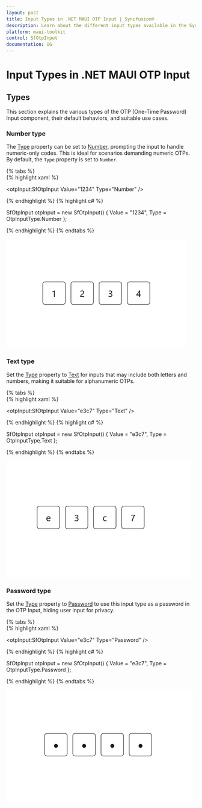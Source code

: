 ```yaml
---
layout: post
title: Input Types in .NET MAUI OTP Input | Syncfusion®
description: Learn about the different input types available in the Syncfusion® .NET MAUI OTP Input (SfOtpInput) control for your cross-platform applications.
platform: maui-toolkit
control: SfOtpInput
documentation: UG
---
```


# Input Types in .NET MAUI OTP Input

## Types

This section explains the various types of the OTP (One-Time Password) Input component, their default behaviors, and suitable use cases.

### Number type

The [Type](https://help.syncfusion.com/cr/maui-toolkit/Syncfusion.Maui.Toolkit.OtpInput.SfOtpInput.html#Syncfusion_Maui_Toolkit_OtpInput_SfOtpInput_Type) property can be set to [Number](https://help.syncfusion.com/cr/maui-toolkit/Syncfusion.Maui.Toolkit.OtpInput.OtpInputType.html#Syncfusion_Maui_Toolkit_OtpInput_OtpInputType_Number), prompting the input to handle numeric-only codes. This is ideal for scenarios demanding numeric OTPs. By default, the `Type` property is set to `Number`.

{% tabs %}	
{% highlight xaml %}

<otpInput:SfOtpInput Value="1234" Type="Number" />
	
{% endhighlight %}
{% highlight c# %}

SfOtpInput otpInput = new SfOtpInput()
{
    Value = "1234",
    Type = OtpInputType.Number
};

{% endhighlight %}
{% endtabs %}

![Number](images/number.png)

### Text type

Set the [Type](https://help.syncfusion.com/cr/maui-toolkit/Syncfusion.Maui.Toolkit.OtpInput.SfOtpInput.html#Syncfusion_Maui_Toolkit_OtpInput_SfOtpInput_Type) property to [Text](https://help.syncfusion.com/cr/maui-toolkit/Syncfusion.Maui.Toolkit.OtpInput.OtpInputType.html#Syncfusion_Maui_Toolkit_OtpInput_OtpInputType_Text) for inputs that may include both letters and numbers, making it suitable for alphanumeric OTPs.

{% tabs %}	
{% highlight xaml %}

<otpInput:SfOtpInput Value="e3c7" Type="Text" />
	
{% endhighlight %}
{% highlight c# %}

SfOtpInput otpInput = new SfOtpInput()
{
    Value = "e3c7",
    Type = OtpInputType.Text
};

{% endhighlight %}
{% endtabs %}

![Text](images/text.png)

### Password type

Set the [Type](https://help.syncfusion.com/cr/maui-toolkit/Syncfusion.Maui.Toolkit.OtpInput.SfOtpInput.html#Syncfusion_Maui_Toolkit_OtpInput_SfOtpInput_Type) property to [Password](https://help.syncfusion.com/cr/maui-toolkit/Syncfusion.Maui.Toolkit.OtpInput.OtpInputType.html#Syncfusion_Maui_Toolkit_OtpInput_OtpInputType_Password) to use this input type as a password in the OTP Input, hiding user input for privacy.

{% tabs %}	
{% highlight xaml %}

<otpInput:SfOtpInput Value="e3c7" Type="Password" />
	
{% endhighlight %}
{% highlight c# %}

SfOtpInput otpInput = new SfOtpInput()
{
    Value = "e3c7",
    Type = OtpInputType.Password
};

{% endhighlight %}
{% endtabs %}

![Password](images/password.png)